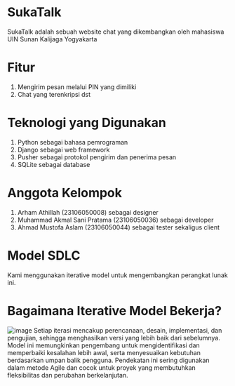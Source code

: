 # SukaTalk
SukaTalk adalah sebuah website chat yang dikembangkan oleh mahasiswa UIN Sunan Kalijaga Yogyakarta

# Fitur
1. Mengirim pesan melalui PIN yang dimiliki
2. Chat yang terenkripsi
dst

# Teknologi yang Digunakan
1. Python sebagai bahasa pemrograman
2. Django sebagai web framework
3. Pusher sebagai protokol pengirim dan penerima pesan
4. SQLite sebagai database

# Anggota Kelompok
1. Arham Athillah (23106050008) sebagai designer
2. Muhammad Akmal Sani Pratama (23106050036) sebagai developer
3. Ahmad Mustofa Aslam (23106050044) sebagai tester sekaligus client

# Model SDLC
Kami menggunakan iterative model untuk mengembangkan perangkat lunak ini.

# Bagaimana Iterative Model Bekerja?
![image](https://upload.wikimedia.org/wikipedia/commons/thumb/5/58/Iterative_Process_Diagram.svg/1200px-Iterative_Process_Diagram.svg.png)
Setiap iterasi mencakup perencanaan, desain, implementasi, dan pengujian, sehingga menghasilkan versi yang lebih baik dari sebelumnya. Model ini memungkinkan pengembang untuk mengidentifikasi dan memperbaiki kesalahan lebih awal, serta menyesuaikan kebutuhan berdasarkan umpan balik pengguna. Pendekatan ini sering digunakan dalam metode Agile dan cocok untuk proyek yang membutuhkan fleksibilitas dan perubahan berkelanjutan.
